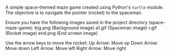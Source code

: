 A simple space-themed maze game created using Python's `turtle` module. The objective is to navigate the pointer (rocket) to the spaceman.

Ensure you have the following images saved in the project directory (space-maze-game):
  big.png (Background image)
  a1.gif (Spaceman image)
  r.gif (Rocket image)
  end.png (End screen image)

Use the arrow keys to move the rocket:
  Up Arrow: Move up
  Down Arrow: Move down
  Left Arrow: Move left
  Right Arrow: Move right
